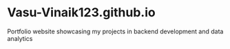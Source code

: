 # Vasu-Vinaik123.github.io
Portfolio website showcasing my projects in backend development and data analytics
